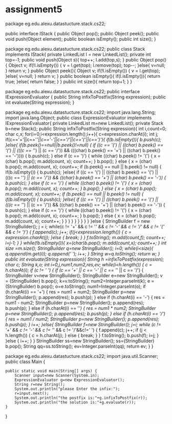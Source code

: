 # assignment5
package eg.edu.alexu.datastucture.stack.cs22;

public interface IStack {
    public Object pop();
    public Object peek();
    public void push(Object element);
    public boolean isEmpty();
    public int size();
}

package eg.edu.alexu.datastucture.stack.cs22;
public class Stack implements IStack{
    private LinkedList l = new LinkedList();
    private int top=-1;
    public void push(Object s){
        top++;
        l.add(top,s);
    }
    public Object pop(){
        Object v;
        if(!l.isEmpty()) {
            v = l.get(top);
            l.remove(top);
            top--;
        }else{
            v=null;
        }
        return v;
    }
    public Object peek(){
        Object v;
        if(!l.isEmpty()) {
            v = l.get(top);
        }else{
            v=null;
        }
        return v;
    }
    public boolean isEmpty(){
        if(l.isEmpty()){
            return true;
        }else{
            return false;
        }
    }
    public int size(){
        return top+1;
    }
}


package eg.edu.alexu.datastucture.stack.cs22;
public interface IExpressionEvaluator {
    public String infixToPostfix(String expression);
    public int evaluate(String expression);
}


package eg.edu.alexu.datastucture.stack.cs22;
import java.lang.String;
import java.lang.Object;
public class ExpressionEvaluator implements IExpressionEvaluator{
    private LinkedList m=new LinkedList();
    private Stack b=new Stack();
    public String infixToPostfix(String expression){
        int i,count=0;
        char c,x;
        for(i=0;i<expression.length();i++){
            c=expression.charAt(i);
            int j;
            if(c=='+'||c=='*'||c=='-'||c=='/'||c=='('||c==')'){
                if(b.isEmpty()){
                    b.push(c);
                }else{
                    if(b.peek()==null||b.peek()!=null) {
                        if ((c == '(') || ((char) b.peek() == '(') || (((c == '*') || (c == '/')) && (((char) b.peek() == '+') || ((char) b.peek() == '-')))) {
                            b.push(c);
                        } else if (c == ')') {
                            while ((char) b.peek() != '(') {
                                x = (char) b.pop();
                                m.add(count, x);
                                count++;
                            }
                            b.pop();
                        } else {
                            x = (char) b.pop();
                            m.add(count, x);
                            count++;
                            if (b.peek() == null || b.peek() != null) {
                                if(b.isEmpty()) {
                                    b.push(c);
                                }else{
                                    if ((c == '(') || ((char) b.peek() == '(') || (((c == '*') || (c == '/')) && ((char) b.peek() == '+') || (char) b.peek() == '-')) {
                                        b.push(c);
                                    } else if (c == ')') {
                                        while ((char) b.peek() != '(') {
                                            x = (char) b.pop();
                                            m.add(count, x);
                                            count++;
                                        }
                                        b.pop();
                                    } else {
                                        x = (char) b.pop();
                                        m.add(count, x);
                                        count++;
                                        if (b.peek() == null || b.peek() != null) {
                                            if(b.isEmpty()) {
                                                b.push(c);
                                            }else{
                                                if ((c == '(') || ((char) b.peek() == '(') || (((c == '*') || (c == '/')) && ((char) b.peek() == '+') || (char) b.peek() == '-')) {
                                                    b.push(c);
                                                } else if (c == ')') {
                                                    while ((char) b.peek() != '(') {
                                                        x = (char) b.pop();
                                                        m.add(count, x);
                                                        count++;
                                                    }
                                                    b.pop();
                                                } else {
                                                    x = (char) b.pop();
                                                    m.add(count, x);
                                                    count++;
                                                }
                                            }
                                        }
                                    }
                                    }
                                }
                            }
                        }
                    }
                }else {
                StringBuilder f = new StringBuilder();
                j = i;
                while(c != '+' && c != '*' && c != '-' && c != '/' && c != '(' && c != ')') {
                    f.append(c);
                    j++;
                    if(j<expression.length()) {
                        c = expression.charAt(j);
                    }else {
                        break;
                    }
                }
                f.toString();
                m.add(count,f);
                count++;
                i=j-1;
            }
        }
        while(!b.isEmpty()){
            x=(char)b.pop();
            m.add(count,x);
            count++;
        }
        int size =m.size();
        StringBuilder q=new StringBuilder();
        i=0;
        while(i<size){
            q.append(m.get(i));
            q.append(' ');
            i++;
        }
        String w=q.toString();
        return w;
    }
    public int evaluate(String expression){
        String h =infixToPostfix(expression);
        char c;
        String k,o;
        int i=0,j,num1,num2,res,ev;
        while(i<h.length()) {
            c = h.charAt(i);
            if (c != ' ') {
                if (c == '+' || c == '-' || c == '*' || c == '/') {
                    StringBuilder v=new StringBuilder();
                    StringBuilder e=new StringBuilder();
                    v = (StringBuilder) b.pop();
                    k=v.toString();
                    num2=Integer.parseInt(k);
                    e = (StringBuilder) b.pop();
                    o=e.toString();
                    num1=Integer.parseInt(o);
                    if (h.charAt(i) == '+') {
                        res = num1 + num2;
                        StringBuilder p=new StringBuilder();
                        p.append(res);
                        b.push(p);
                    } else if (h.charAt(i) == '-') {
                        res = num1 - num2;
                        StringBuilder p=new StringBuilder();
                        p.append(res);
                        b.push(p);
                    } else if (h.charAt(i) == '*') {
                        res = num1 * num2;
                        StringBuilder p=new StringBuilder();
                        p.append(res);
                        b.push(p);
                    } else if (h.charAt(i) == '/') {
                        res = num1 / num2;
                        StringBuilder p=new StringBuilder();
                        p.append(res);
                        b.push(p);
                    }
                    i++;
                }else{
                    StringBuilder f=new StringBuilder();
                    j=i;
                    while (c != '+' && c != '-' && c != '*' && c != '/'&&c!=' ') {
                        f.append(c);
                        j++;
                        if (j < h.length()) {
                            c = h.charAt(j);
                        } else {
                            break;
                        }
                    }
                    f.toString();
                    b.push(f);
                    i=j;
                }
            }else {
                i++;
            }
        }
        StringBuilder ss=new StringBuilder();
        ss=(StringBuilder) b.pop();
        String qq=ss.toString();
        ev=Integer.parseInt(qq);
        return ev;
    }
}


package eg.edu.alexu.datastucture.stack.cs22;
import java.util.Scanner;
public class Main {

    public static void main(String[] args) {
        Scanner input=new Scanner(System.in);
        ExpressionEvaluator g=new ExpressionEvaluator();
        String r=new String();
        System.out.println("please Enter the infix:");
        r=input.next();
        System.out.println("the postfix is:"+g.infixToPostfix(r));
        System.out.println("the solution is:"+g.evaluate(r));
    }
}

